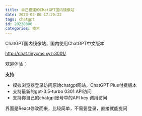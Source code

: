 ```yaml
---
title: 自己搭建的ChatGPT国内镜像站
date: 2023-03-06 17:20:22
tags: chatgpt
id: 20230306
categories: 技术
---
```


ChatGPT国内镜像站，国内使用ChatGPT中文版本


http://chat.tinycms.xyz:3001/

欢迎体验：

**支持**

 - 模拟浏览器登录访问原始chatgpt网站，ChatGPT Plus付费版本
 - 支持最新的gpt-3.5-turbo 0301 API访问
 - 支持你自己的chatgpt账号中的API key 调用访问

界面是React修改而来，比较简单，不需要登录，直接就能提问
